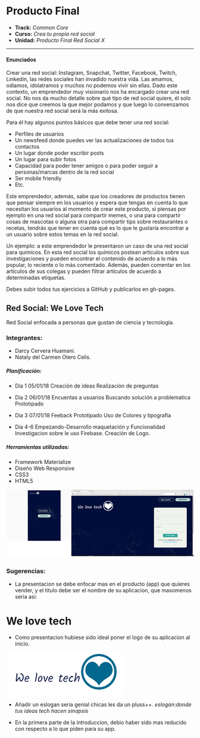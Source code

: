 # Producto Final
* **Track:** _Common Core_
* **Curso:** _Crea tu propia red social_
* **Unidad:** _Producto Final Red Social X_

---

#### Enunciados

Crear una red social: Instagram, Snapchat, Twitter, Facebook, Twitch, Linkedin, las redes sociales han invadido nuestra vida. Las amamos, odiamos, idolatramos y muchos no podemos vivir sin ellas. Dado este contexto, un emprendedor muy visionario nos ha encargado crear una red social. No nos da mucho detalle sobre qué tipo de red social quiere, él solo nos dice que creemos la que mejor podamos y que luego lo convenzamos de que nuestra red social será la más exitosa.

Para él hay algunos puntos básicos que debe tener una red social:

* Perfiles de usuarios
* Un newsfeed donde puedes ver las actualizaciones de todos tus contactos
* Un lugar donde poder escribir posts
* Un lugar para subir fotos
* Capacidad para poder tener amigos o para poder seguir a personas/marcas dentro de la red social
* Ser mobile friendly
* Etc.

Este emprendedor, además, sabe que los creadores de productos tienen que pensar siempre en los usuarios y espera que tengas en cuenta lo que necesitan los usuarios al momento de crear este producto, si piensas por ejemplo en una red social para compartir memes, o una para compartir cosas de mascotas o alguna otra para compartir tips sobre restaurantes o recetas, tendrás que tener en cuenta qué es lo que le gustaría encontrar a un usuario sobre estos temas en la red social.

Un ejemplo: a este emprendedor le presentaron un caso de una red social para químicos. En esta red social los químicos postean artículos sobre sus investigaciones y pueden encontrar el contenido de acuerdo a lo más popular, lo reciente o lo más comentado. Además, pueden comentar en los artículos de sus colegas y pueden filtrar artículos de acuerdo a determinadas etiquetas.

Debes subir todos tus ejercicios a GitHub y publicarlos en gh-pages.

## **Red Social: We Love Tech**

Red Social enfocada a personas que gustan de ciencia y tecnología.
### Integrantes:
* Darcy Cervera Huamani.
* Nataly del Carmen Otero Celis.

##### Planificación:
* Dia 1 05/01/18
Creación de ideas
Realización de preguntas

* Dia 2 06/01/18
Encuentas a usuarios
Buscando solución a problematica
Prototipado

* Dia 3 07/01/18
Feeback Prototipado
Uso de Colores y tipografía

* Dia 4-6
Empezando-Desarrollo maquetación y Funcionalidad
Investigacion sobre le uso Firebase.
Creación de Logo.

##### Herramientas utilizadas:
* Framework Materialize
* Diseño Web Responsive
* CSS3
* HTML5

![web](assets/redsocial.png)

### Sugerencias:

* La presentacion se debe enfocar mas en el producto (app) que quieres vender, y el titulo debe ser el nombre de su aplicacion, que masomenos seria asi:

# We love tech

* Como presentacion hubiese sido ideal poner el logo de su aplicacion al inicio.

![web](assets/images/logo.png)

* Añadir un eslogan seria genial chicas les da un pluss++.
*eslogan:donde tus ideas tech hacen sinapsis*

* En la primera parte de la introduccion, debio haber sido mas reducido con respecto a lo que piden para su app.
